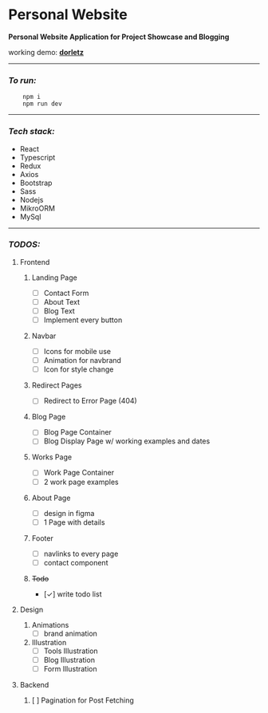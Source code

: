 # Personal Website

**Personal Website Application for Project Showcase and Blogging**

working demo:
**[dorletz](http://dorletz.com)**

---

### _To run:_

```
    npm i
    npm run dev
```

---

### _Tech stack:_

- React
- Typescript
- Redux
- Axios
- Bootstrap
- Sass
- Nodejs
- MikroORM
- MySql

---

### _TODOS:_

1. Frontend

   1. Landing Page
      - [ ] Contact Form
      - [ ] About Text
      - [ ] Blog Text
      - [ ] Implement every button
   2. Navbar
      - [ ] Icons for mobile use
      - [ ] Animation for navbrand
      - [ ] Icon for style change
   3. Redirect Pages
      - [ ] Redirect to Error Page (404)
   4. Blog Page
      - [ ] Blog Page Container
      - [ ] Blog Display Page w/ working examples and dates
   5. Works Page
      - [ ] Work Page Container
      - [ ] 2 work page examples
   6. About Page
      - [ ] design in figma
      - [ ] 1 Page with details
   7. Footer

      - [ ] navlinks to every page
      - [ ] contact component

   8. ~~Todo~~
      - [✓] write todo list

2. Design

   1. Animations
      - [ ] brand animation
   2. Illustration
      - [ ] Tools Illustration
      - [ ] Blog Illustration
      - [ ] Form Illustration

3. Backend
   1. [ ] Pagination for Post Fetching
